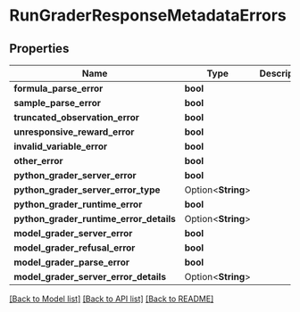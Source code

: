 # RunGraderResponseMetadataErrors

## Properties

Name | Type | Description | Notes
------------ | ------------- | ------------- | -------------
**formula_parse_error** | **bool** |  | 
**sample_parse_error** | **bool** |  | 
**truncated_observation_error** | **bool** |  | 
**unresponsive_reward_error** | **bool** |  | 
**invalid_variable_error** | **bool** |  | 
**other_error** | **bool** |  | 
**python_grader_server_error** | **bool** |  | 
**python_grader_server_error_type** | Option<**String**> |  | 
**python_grader_runtime_error** | **bool** |  | 
**python_grader_runtime_error_details** | Option<**String**> |  | 
**model_grader_server_error** | **bool** |  | 
**model_grader_refusal_error** | **bool** |  | 
**model_grader_parse_error** | **bool** |  | 
**model_grader_server_error_details** | Option<**String**> |  | 

[[Back to Model list]](../README.md#documentation-for-models) [[Back to API list]](../README.md#documentation-for-api-endpoints) [[Back to README]](../README.md)


